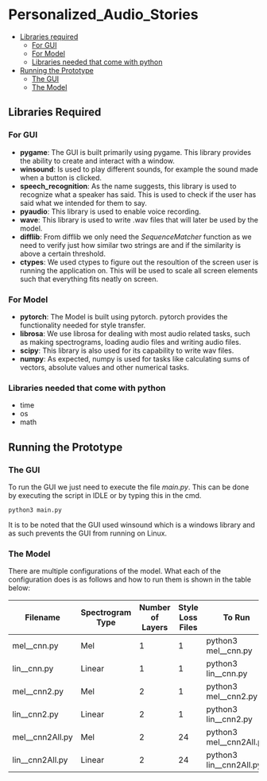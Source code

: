 # Personalized_Audio_Stories

* [Libraries required](##Libraries-Required)
    * [For GUI](###For-GUI)
    * [For Model ](###For-Model)
    * [Libraries needed that come with python](###Libraries-needed-that-come-with-python)
* [Running the Prototype](##Running-the-Prototype)
    * [The GUI](###The-GUI)
    * [The Model](###The-Model) 
 
## Libraries Required

### For GUI
- **pygame**: The GUI is built primarily using pygame. This library provides the ability to create and interact with a window. 
- **winsound**: Is used to play different sounds, for example the sound made when a button is clicked. 
- **speech_recognition**: As the name suggests, this library is used to recognize what a speaker has said. This is used to check if the user has said what we intended for them to say.
- **pyaudio**: This library is used to enable voice recording. 
- **wave**: This library is used to write .wav files that will later be used by the model. 
- **difflib**: From difflib we only need the *SequenceMatcher* function as we need to verify just how similar two strings are and if the similarity is above a certain threshold. 
- **ctypes**: We used ctypes to figure out the resoultion of the screen user is running the application on. This will be used to scale all screen elements such that everything fits neatly on screen. 

### For Model 

- **pytorch**: The Model is built using pytorch. pytorch provides the functionality needed for style transfer. 
- **librosa**: We use librosa for dealing with most audio related tasks, such as making spectrograms, loading audio files and writing audio files.
- **scipy**: This library is also used for its capability to write wav files. 
- **numpy**: As expected, numpy is used for tasks like calculating sums of vectors, absolute values and other numerical tasks. 

### Libraries needed that come with python

- time
- os
- math 

## Running the Prototype

### The GUI

To run the GUI we just need to execute the file *main.py*. This can be done by executing the script in IDLE or by typing this in the cmd.
  
    python3 main.py

It is to be noted that the GUI used winsound which is a windows library and as such prevents the GUI from running on Linux. 

### The Model

There are multiple configurations of the model. What each of the configuration does is as follows and how to run them is shown in the table below:

| Filename        | Spectrogram Type | Number of Layers | Style Loss Files | To Run                  |
|-----------------|------------------|------------------|------------------|-------------------------|
| mel__cnn.py     | Mel              | 1                | 1                | python3 mel__cnn.py     |
| lin__cnn.py     | Linear           | 1                | 1                | python3 lin__cnn.py     |
| mel__cnn2.py    | Mel              | 2                | 1                | python3 mel__cnn2.py    |
| lin__cnn2.py    | Linear           | 2                | 1                | python3 lin__cnn2.py    |
| mel__cnn2All.py | Mel              | 2                | 24               | python3 mel__cnn2All.py |
| lin__cnn2All.py | Linear           | 2                | 24               | python3 lin__cnn2All.py | 
